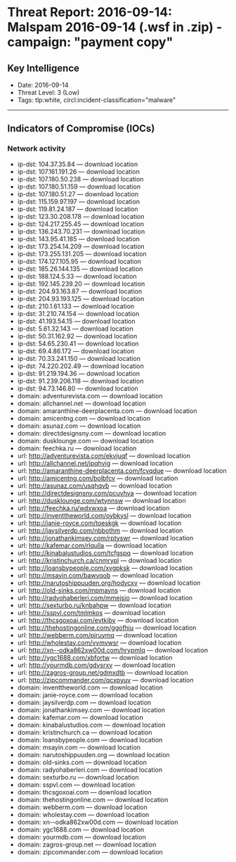 # Threat Report: 2016-09-14: Malspam 2016-09-14 (.wsf in .zip) - campaign: "payment copy"


## Key Intelligence
* Date: 2016-09-14
* Threat Level: 3 (Low)
* Tags: tlp:white, circl:incident-classification="malware"

---

## Indicators of Compromise (IOCs)
### Network activity
* ip-dst: 104.37.35.84 — download location
* ip-dst: 107.161.191.26 — download location
* ip-dst: 107.180.50.238 — download location
* ip-dst: 107.180.51.159 — download location
* ip-dst: 107.180.51.27 — download location
* ip-dst: 115.159.97.197 — download location
* ip-dst: 119.81.24.187 — download location
* ip-dst: 123.30.208.178 — download location
* ip-dst: 124.217.255.45 — download location
* ip-dst: 136.243.70.231 — download location
* ip-dst: 143.95.41.185 — download location
* ip-dst: 173.254.14.209 — download location
* ip-dst: 173.255.131.205 — download location
* ip-dst: 174.127.105.95 — download location
* ip-dst: 185.26.144.135 — download location
* ip-dst: 188.124.5.33 — download location
* ip-dst: 192.145.239.20 — download location
* ip-dst: 204.93.163.87 — download location
* ip-dst: 204.93.193.125 — download location
* ip-dst: 210.1.61.133 — download location
* ip-dst: 31.210.74.154 — download location
* ip-dst: 41.193.54.15 — download location
* ip-dst: 5.61.32.143 — download location
* ip-dst: 50.31.162.92 — download location
* ip-dst: 54.65.230.41 — download location
* ip-dst: 69.4.86.172 — download location
* ip-dst: 70.33.241.150 — download location
* ip-dst: 74.220.202.49 — download location
* ip-dst: 91.219.194.36 — download location
* ip-dst: 91.239.206.118 — download location
* ip-dst: 94.73.146.80 — download location
* domain: adventurevista.com — download location
* domain: allchannel.net — download location
* domain: amaranthine-deerplacenta.com — download location
* domain: amicentng.com — download location
* domain: asunaz.com — download location
* domain: directdesignsny.com — download location
* domain: dusklounge.com — download location
* domain: feechka.ru — download location
* url: http://adventurevista.com/ekvjuqf — download location
* url: http://allchannel.net/jpqhvig — download location
* url: http://amaranthine-deerplacenta.com/fcvqdue — download location
* url: http://amicentng.com/bolbfcv — download location
* url: http://asunaz.com/usqhqvb — download location
* url: http://directdesignsny.com/pcuvhva — download location
* url: http://dusklounge.com/wtynnsw — download location
* url: http://feechka.ru/wdxwxoa — download location
* url: http://inventtheworld.com/oybkysl — download location
* url: http://janie-royce.com/toeskgk — download location
* url: http://jaysilverdp.com/nbbothm — download location
* url: http://jonathankimsey.com/rptyswr — download location
* url: http://kafemar.com/rlqulla — download location
* url: http://kinabalustudios.com/tcfgspq — download location
* url: http://kristinchurch.ca/cnmrypl — download location
* url: http://loansbypeople.com/xvgpksk — download location
* url: http://msayin.com/bawyqob — download location
* url: http://narutoshippuuden.org/hodycxv — download location
* url: http://old-sinks.com/mpmayns — download location
* url: http://radyohaberleri.com/mmejsjo — download location
* url: http://sexturbo.ru/knbahpw — download location
* url: http://sspvl.com/tmlmkos — download location
* url: http://thcsgoxoai.com/evtkibv — download location
* url: http://thehostingonline.com/ggofhiu — download location
* url: http://webberm.com/pjruymq — download location
* url: http://wholestay.com/vvmvwsr — download location
* url: http://xn--odka862xw00d.com/hrypmlq — download location
* url: http://ygc1688.com/xbfortw — download location
* url: http://yourmdb.com/gdysrxv — download location
* url: http://zagros-group.net/gdmxdtb — download location
* url: http://zipcommander.com/qcxpyuv — download location
* domain: inventtheworld.com — download location
* domain: janie-royce.com — download location
* domain: jaysilverdp.com — download location
* domain: jonathankimsey.com — download location
* domain: kafemar.com — download location
* domain: kinabalustudios.com — download location
* domain: kristinchurch.ca — download location
* domain: loansbypeople.com — download location
* domain: msayin.com — download location
* domain: narutoshippuuden.org — download location
* domain: old-sinks.com — download location
* domain: radyohaberleri.com — download location
* domain: sexturbo.ru — download location
* domain: sspvl.com — download location
* domain: thcsgoxoai.com — download location
* domain: thehostingonline.com — download location
* domain: webberm.com — download location
* domain: wholestay.com — download location
* domain: xn--odka862xw00d.com — download location
* domain: ygc1688.com — download location
* domain: yourmdb.com — download location
* domain: zagros-group.net — download location
* domain: zipcommander.com — download location
